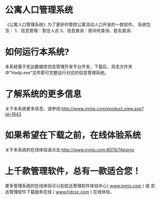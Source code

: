 # 公寓人口管理系统

《公寓人口管理系统》为了更好的管控公寓流动人口开发的一款软件。 系统包含： 1、信息管理：暂住人员 2、信息查询：房间号查询、姓名查询 .  


# 如何运行本系统?

本系统基于宏达数据库信息管理开发平台开发，下载后，双击文件夹中"Hadp.exe"文件即可完整运行对应的信息管理系统。

# 了解系统的更多信息

关于本系统更多信息，请参阅:http://www.inmis.com/product_view.asp?id=1643

# 如果希望在下载之前，在线体验系统

关于本系统的在线体验请点击:http://www.inmis.com:8076/?Appms

# 上千款管理软件，总有一款适合您！

更多管理系统的在线体验可以到宏达管理软件体验中心( www.inmis.com ) 或 宏达管理软件下载服务在线 ( www.hdcsc.com ) 在线体验。

